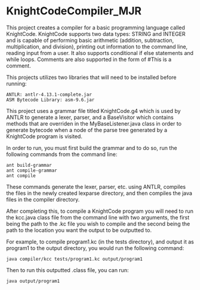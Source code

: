 # KnightCodeCompiler_MJR

This project creates a compiler for a basic programming language called KnightCode. KnightCode supports two data types: STRING and INTEGER and is capable of performing basic arithmetic (addition, subtraction, multiplication, and division), printing out information to the command line, reading input from a user. It also supports conditional if else statements and while loops. Comments are also supported in the form of #This is a comment.

This projects utilizes two libraries that will need to be installed before running:
    
    ANTLR: antlr-4.13.1-complete.jar
    ASM Bytecode Library: asm-9.6.jar

This project uses a grammar file titled KnightCode.g4 which is used by ANTLR to generate a lexer, parser, and a BaseVisitor which contains methods that are overriden in the MyBaseListener.java class in order to generate bytecode when a node of the parse tree generated by a KnightCode program is visited. 

In order to run, you must first build the grammar and to do so, run the following commands from the command line:

    ant build-grammar
    ant compile-grammar
    ant compile

These commands generate the lexer, parser, etc. using ANTLR, compiles the files in the newly created lexparse directory, and then compiles the java files in the compiler directory.

After completing this, to compile a KnightCode program you will need to run the kcc.java class file from the command line with two arguments, the first being the path to the .kc file you wish to compile and the second being the path to the location you want the output to be outputted to. 

For example, to compile program1.kc (in the tests directory), and output it as program1 to the output directory, you would run the following command:

    java compiler/kcc tests/program1.kc output/program1

Then to run this outputted .class file, you can run:

    java output/program1



